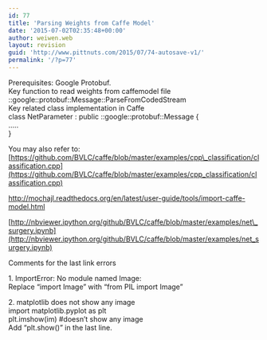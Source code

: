 ```yaml
---
id: 77
title: 'Parsing Weights from Caffe Model'
date: '2015-07-02T02:35:48+00:00'
author: weiwen.web
layout: revision
guid: 'http://www.pittnuts.com/2015/07/74-autosave-v1/'
permalink: '/?p=77'
---
```


Prerequisites: Google Protobuf.  
Key function to read weights from caffemodel file  
::google::protobuf::Message::ParseFromCodedStream  
Key related class implementation in Caffe  
class NetParameter : public ::google::protobuf::Message {  
…..  
}

You may also refer to:  
[https://github.com/BVLC/caffe/blob/master/examples/cpp\_classification/classification.cpp](https://github.com/BVLC/caffe/blob/master/examples/cpp_classification/classification.cpp)

<http://mochajl.readthedocs.org/en/latest/user-guide/tools/import-caffe-model.html>

[http://nbviewer.ipython.org/github/BVLC/caffe/blob/master/examples/net\_surgery.ipynb](http://nbviewer.ipython.org/github/BVLC/caffe/blob/master/examples/net_surgery.ipynb)

Comments for the last link errors

1\. ImportError: No module named Image:  
Replace “import Image” with “from PIL import Image”

2\. matplotlib does not show any image  
import matplotlib.pyplot as plt  
plt.imshow(im) #doesn’t show any image  
Add “plt.show()” in the last line.